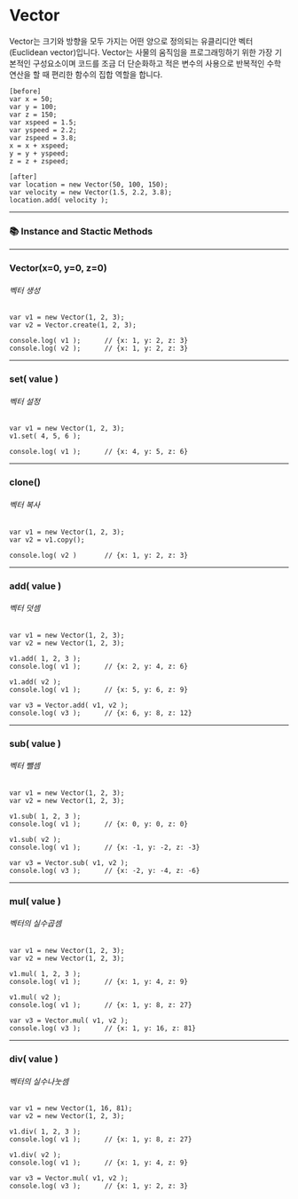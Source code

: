 # Vector
Vector는 크기와 방향을 모두 가지는 어떤 양으로 정의되는 유클리디안 벡터(Euclidean vector)입니다.
Vector는 사물의 움직임을 프로그래밍하기 위한 가장 기본적인 구성요소이며 코드를 조금 더 단순화하고 적은 변수의 사용으로 반복적인 수학 연산을 할 때 편리한 함수의 집합 역할을 합니다.

```
[before]
var x = 50;
var y = 100;
var z = 150;
var xspeed = 1.5;
var yspeed = 2.2;
var zspeed = 3.8;
x = x + xspeed;
y = y + yspeed;
z = z + zspeed;

[after]
var location = new Vector(50, 100, 150);
var velocity = new Vector(1.5, 2.2, 3.8);
location.add( velocity );
```


---
### 📚 Instance and Stactic Methods
---

### Vector(x=0, y=0, z=0)
###### 벡터 생성
```
var v1 = new Vector(1, 2, 3);
var v2 = Vector.create(1, 2, 3);

console.log( v1 );      // {x: 1, y: 2, z: 3}
console.log( v2 );      // {x: 1, y: 2, z: 3}
```
---

### set( value )
###### 벡터 설정
```
var v1 = new Vector(1, 2, 3);
v1.set( 4, 5, 6 );

console.log( v1 );      // {x: 4, y: 5, z: 6}
```
---
### clone()
###### 벡터 복사
```
var v1 = new Vector(1, 2, 3);
var v2 = v1.copy();

console.log( v2 )       // {x: 1, y: 2, z: 3}
```
---
### add( value )
###### 벡터 덧셈
```
var v1 = new Vector(1, 2, 3);
var v2 = new Vector(1, 2, 3);

v1.add( 1, 2, 3 );
console.log( v1 );      // {x: 2, y: 4, z: 6}

v1.add( v2 );
console.log( v1 );      // {x: 5, y: 6, z: 9}

var v3 = Vector.add( v1, v2 );
console.log( v3 );      // {x: 6, y: 8, z: 12}
```
---
### sub( value )
###### 벡터 뺄셈
```
var v1 = new Vector(1, 2, 3);
var v2 = new Vector(1, 2, 3);

v1.sub( 1, 2, 3 );
console.log( v1 );      // {x: 0, y: 0, z: 0}

v1.sub( v2 );
console.log( v1 );      // {x: -1, y: -2, z: -3}

var v3 = Vector.sub( v1, v2 );
console.log( v3 );      // {x: -2, y: -4, z: -6}
```
---
### mul( value )
###### 벡터의 실수곱셈
```
var v1 = new Vector(1, 2, 3);
var v2 = new Vector(1, 2, 3);

v1.mul( 1, 2, 3 );
console.log( v1 );      // {x: 1, y: 4, z: 9}

v1.mul( v2 );
console.log( v1 );      // {x: 1, y: 8, z: 27}

var v3 = Vector.mul( v1, v2 );
console.log( v3 );      // {x: 1, y: 16, z: 81}
```
---
### div( value )
###### 벡터의 실수나눗셈
```
var v1 = new Vector(1, 16, 81);
var v2 = new Vector(1, 2, 3);

v1.div( 1, 2, 3 );
console.log( v1 );      // {x: 1, y: 8, z: 27}

v1.div( v2 );
console.log( v1 );      // {x: 1, y: 4, z: 9}

var v3 = Vector.mul( v1, v2 );
console.log( v3 );      // {x: 1, y: 2, z: 3}
```


